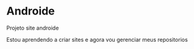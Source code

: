 # Androide
 Projeto site androide 

Estou aprendendo a criar sites e agora vou gerenciar meus repositorios 